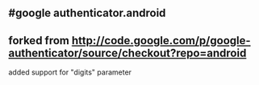 #google authenticator.android
----

forked from http://code.google.com/p/google-authenticator/source/checkout?repo=android
----
added support for "digits" parameter
